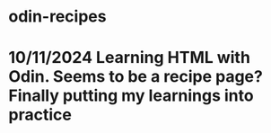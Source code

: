 # odin-recipes
# 10/11/2024 Learning HTML with Odin. Seems to be a recipe page? Finally putting my learnings into practice

